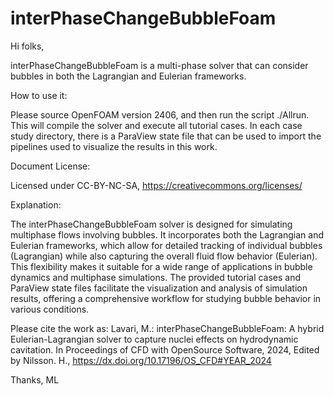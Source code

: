 # interPhaseChangeBubbleFoam

Hi folks,

interPhaseChangeBubbleFoam is a multi-phase solver that can consider bubbles in both the Lagrangian and Eulerian frameworks.

How to use it:

Please source OpenFOAM version 2406, and then run the script ./Allrun. This will compile the solver and execute all tutorial cases. In each case study directory, there is a ParaView state file that can be used to import the pipelines used to visualize the results in this work.

Document License:

Licensed under CC-BY-NC-SA, https://creativecommons.org/licenses/

Explanation:

The interPhaseChangeBubbleFoam solver is designed for simulating multiphase flows involving bubbles. It incorporates both the Lagrangian and Eulerian frameworks, which allow for detailed tracking of individual bubbles (Lagrangian) while also capturing the overall fluid flow behavior (Eulerian). This flexibility makes it suitable for a wide range of applications in bubble dynamics and multiphase simulations. The provided tutorial cases and ParaView state files facilitate the visualization and analysis of simulation results, offering a comprehensive workflow for studying bubble behavior in various conditions. 

Please cite the work as: Lavari, M.: interPhaseChangeBubbleFoam: A hybrid Eulerian-Lagrangian solver to capture nuclei effects on hydrodynamic cavitation. In Proceedings of CFD with OpenSource Software, 2024, Edited by Nilsson. H., https://dx.doi.org/10.17196/OS_CFD#YEAR_2024

Thanks,
ML
